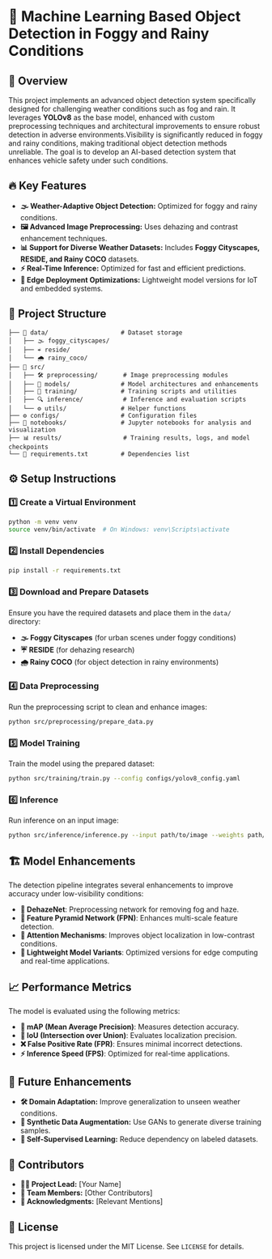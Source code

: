 
# 🚀 Machine Learning Based Object Detection in Foggy and Rainy Conditions

## 🌟 Overview
This project implements an advanced object detection system specifically designed for challenging weather conditions such as fog and rain. It leverages **YOLOv8** as the base model, enhanced with custom preprocessing techniques and architectural improvements to ensure robust detection in adverse environments.Visibility is significantly reduced in foggy and rainy conditions, making traditional object detection methods unreliable. The goal is to develop an AI-based detection system that enhances vehicle safety under such conditions.

## 🔥 Key Features
- **🌫️ Weather-Adaptive Object Detection:** Optimized for foggy and rainy conditions.
- **🖼️ Advanced Image Preprocessing:** Uses dehazing and contrast enhancement techniques.
- **📊 Support for Diverse Weather Datasets:** Includes **Foggy Cityscapes, RESIDE, and Rainy COCO** datasets.
- **⚡ Real-Time Inference:** Optimized for fast and efficient predictions.
- **📱 Edge Deployment Optimizations:** Lightweight model versions for IoT and embedded systems.

## 📂 Project Structure
```
├── 📁 data/                    # Dataset storage
│   ├── 🌫️ foggy_cityscapes/
│   ├── ☔ reside/
│   └── 🌧️ rainy_coco/
├── 📁 src/
│   ├── 🛠️ preprocessing/       # Image preprocessing modules
│   ├── 🧠 models/              # Model architectures and enhancements
│   ├── 🎯 training/            # Training scripts and utilities
│   ├── 🔍 inference/           # Inference and evaluation scripts
│   └── ⚙️ utils/               # Helper functions
├── ⚙️ configs/                 # Configuration files
├── 📓 notebooks/               # Jupyter notebooks for analysis and visualization
├── 📊 results/                 # Training results, logs, and model checkpoints
└── 📜 requirements.txt         # Dependencies list
```

## ⚙️ Setup Instructions
### 1️⃣ Create a Virtual Environment
```bash
python -m venv venv
source venv/bin/activate  # On Windows: venv\Scripts\activate
```

### 2️⃣ Install Dependencies
```bash
pip install -r requirements.txt
```

### 3️⃣ Download and Prepare Datasets
Ensure you have the required datasets and place them in the `data/` directory:
- **🌫️ Foggy Cityscapes** (for urban scenes under foggy conditions)
- **☔ RESIDE** (for dehazing research)
- **🌧️ Rainy COCO** (for object detection in rainy environments)

### 4️⃣ Data Preprocessing
Run the preprocessing script to clean and enhance images:
```bash
python src/preprocessing/prepare_data.py
```

### 5️⃣ Model Training
Train the model using the prepared dataset:
```bash
python src/training/train.py --config configs/yolov8_config.yaml
```

### 6️⃣ Inference
Run inference on an input image:
```bash
python src/inference/inference.py --input path/to/image --weights path/to/weights
```

## 🏗️ Model Enhancements
The detection pipeline integrates several enhancements to improve accuracy under low-visibility conditions:
- **🌁 DehazeNet**: Preprocessing network for removing fog and haze.
- **🔺 Feature Pyramid Network (FPN)**: Enhances multi-scale feature detection.
- **🧠 Attention Mechanisms**: Improves object localization in low-contrast conditions.
- **📱 Lightweight Model Variants**: Optimized versions for edge computing and real-time applications.

## 📈 Performance Metrics
The model is evaluated using the following metrics:
- **🎯 mAP (Mean Average Precision)**: Measures detection accuracy.
- **📏 IoU (Intersection over Union)**: Evaluates localization precision.
- **❌ False Positive Rate (FPR)**: Ensures minimal incorrect detections.
- **⚡ Inference Speed (FPS)**: Optimized for real-time applications.

## 🔮 Future Enhancements
- **🛠️ Domain Adaptation:** Improve generalization to unseen weather conditions.
- **🎨 Synthetic Data Augmentation:** Use GANs to generate diverse training samples.
- **🤖 Self-Supervised Learning:** Reduce dependency on labeled datasets.

## 🤝 Contributors
- **👨‍💻 Project Lead:** [Your Name]
- **👥 Team Members:** [Other Contributors]
- **🙏 Acknowledgments:** [Relevant Mentions]

## 📜 License
This project is licensed under the MIT License. See `LICENSE` for details.


